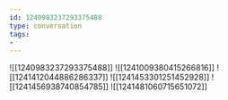 ```yaml
---
id: 1240983237293375488
type: conversation
tags:
- 
---
```

![[1240983237293375488]]
![[1241009380415266816]]
![[1241412044886286337]]
![[1241453301251452928]]
![[1241456938740854785]]
![[1241481060715651072]]


